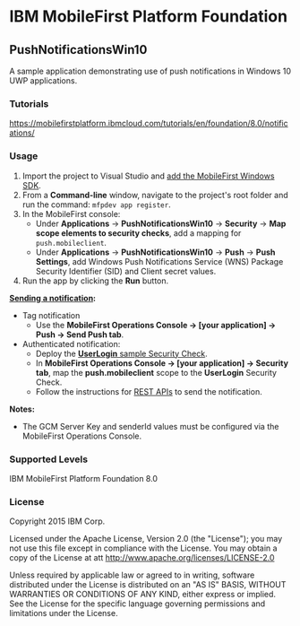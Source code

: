 IBM MobileFirst Platform Foundation
===
## PushNotificationsWin10
A sample application demonstrating use of push notifications in Windows 10 UWP applications.

### Tutorials
https://mobilefirstplatform.ibmcloud.com/tutorials/en/foundation/8.0/notifications/

### Usage

1. Import the project to Visual Studio and [add the MobileFirst Windows SDK](https://mobilefirstplatform.ibmcloud.com/tutorials/en/foundation/8.0/adding-the-mfpf-sdk/windows-8-10/#adding-the-mobilefirst-native-sdk).
2. From a **Command-line** window, navigate to the project's root folder and run the command: `mfpdev app register`.
3. In the MobileFirst console:
	* Under **Applications** → **PushNotificationsWin10** → **Security** → **Map scope elements to security checks**, add a mapping for `push.mobileclient`.
	* Under **Applications** → **PushNotificationsWin10** → **Push** → **Push Settings**, add Windows Push Notifications Service (WNS) Package Security Identifier (SID) and Client secret values.
5. Run the app by clicking the **Run** button.

**[Sending a notification](https://mobilefirstplatform.ibmcloud.com/tutorials/en/foundation/8.0/notifications/sending-push-notifications):**

* Tag notification
    * Use the **MobileFirst Operations Console → [your application] → Push → Send Push tab**.
* Authenticated notification:
    * Deploy the [**UserLogin** sample Security Check](https://mobilefirstplatform.ibmcloud.com/tutorials/en/foundation/8.0/authentication-and-security/user-authentication/security-check).
    * In **MobileFirst Operations Console → [your application] → Security tab**, map the **push.mobileclient** scope to the **UserLogin** Security Check.
    * Follow the instructions for [REST APIs](https://mobilefirstplatform.ibmcloud.com/tutorials/en/foundation/8.0/notifications/sending-push-notifications#rest-apis) to send the notification.

**Notes:**

* The GCM Server Key and senderId values must be configured via the MobileFirst Operations Console.

### Supported Levels
IBM MobileFirst Platform Foundation 8.0

### License
Copyright 2015 IBM Corp.

Licensed under the Apache License, Version 2.0 (the "License");
you may not use this file except in compliance with the License.
You may obtain a copy of the License at
att
http://www.apache.org/licenses/LICENSE-2.0

Unless required by applicable law or agreed to in writing, software
distributed under the License is distributed on an "AS IS" BASIS,
WITHOUT WARRANTIES OR CONDITIONS OF ANY KIND, either express or implied.
See the License for the specific language governing permissions and
limitations under the License.
